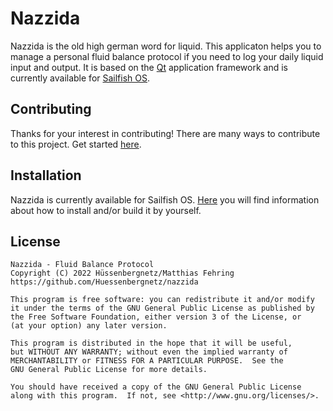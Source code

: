 # Nazzida

Nazzida is the old high german word for liquid. This applicaton helps you to manage a personal fluid balance protocol if you need to log your daily liquid input and output. It is based on the [Qt](https://www.qt.io/) application framework and is currently available for [Sailfish OS](https://sailfishos.org/).

## Contributing

Thanks for your interest in contributing! There are many ways to contribute to this project. Get started [here](https://github.com/Huessenbergnetz/nazzida/blob/master/CONTRIBUTING.md).

## Installation

Nazzida is currently available for Sailfish OS. [Here](https://github.com/Huessenbergnetz/nazzida/blob/master/INSTALL.md) you will find information about how to install and/or build it by yourself.

## License

```
Nazzida - Fluid Balance Protocol
Copyright (C) 2022 Hüssenbergnetz/Matthias Fehring
https://github.com/Huessenbergnetz/nazzida

This program is free software: you can redistribute it and/or modify
it under the terms of the GNU General Public License as published by
the Free Software Foundation, either version 3 of the License, or
(at your option) any later version.

This program is distributed in the hope that it will be useful,
but WITHOUT ANY WARRANTY; without even the implied warranty of
MERCHANTABILITY or FITNESS FOR A PARTICULAR PURPOSE.  See the
GNU General Public License for more details.

You should have received a copy of the GNU General Public License
along with this program.  If not, see <http://www.gnu.org/licenses/>.
```
